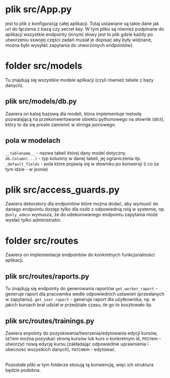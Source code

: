 # plik src/App.py
  jest to plik z konfiguracją całej aplikacji.
  Tutaj ustawiane są takie dane jak url do łączenia z bazą czy secret key.
  W tym pliku są również podpinane do aplikacji wszystkie endpointy
  (innymi słowy jest to plik gdzie każdy po utworzeniu sswojej części
  zadań musiał je dopisać aby były widziane, można było wysyłać zapytania
  do utworzonych endpointów).

# folder src/models
  Tu znajdują się wszystkie modele aplikacji (czyli również tabele z bazy danych).

## plik src/models/db.py
  Zawiera on kalsę bazową dla modeli,
  która implementuje metodę pozwalającą na przekonwertowanie obiektu
  pythonowego na słownik (dict), który to da się prosto zamienić w stringa jsonowego.

## pola w modelach
  `__tablename__` - nazwa tabeli której dany model dotyczny<br/>
  `db.Column(...)` - typ kolumny w danej tabeli, jej ograniczenia itp.<br/>
  `_default_fields` - pola które pojawią się w słowniku po konwersji (i co za tym idzie - w jsonie)

# plik src/access_guards.py
  Zawiera dekoratory dla endpointów które można dodać,
  aby wymusić do danego endpointu dostęp tylko dla osób
  z odpowiednią rolą w systemie, np. `@only_admin` wymusza,
  że do udekorowanego endpointu zapytania może wysłać tylko administrator.

# folder src/routes
  Zawiera on implementacje endpointów do konkretnych funkcjonalności aplikacji.

## plik src/routes/raports.py
  Tu znajdują się endpointy do generowania raportów
  `get_worker_raport` - generuje raport dla pracownika wedle odpowiednich ustawień (przesłanych w zapytaniu).
  `get_user_raport` - generuje raport dla użytkownika,
  np. w jakich kursach brał udział w przedziale czasu, ile go to kosztowało itp.

## plik src/routes/trainings.py
  Zawiera enpointy do pozyskiwania/tworzenia/edytowania edycji kursów, `GET`em można pozyskać stronę kursów lub kurs o konkretnym id,
  `POST`em - utworzyć nową edycję kursu (zakładając odpowiednie uprawnienia i obecność wszystkich danych),
  `PATCH`em - edytować.<br/><br/>

Pozostałe pliki w tym folderze stosują tą konwencję, więc ich struktura będzie podobna.